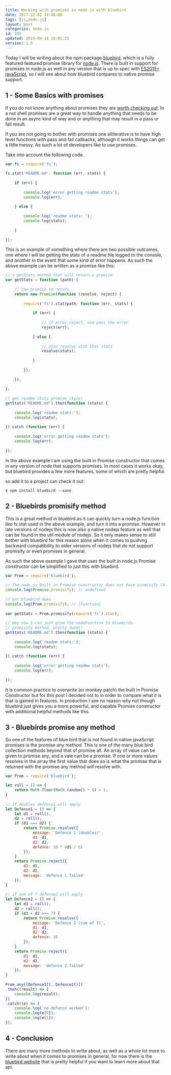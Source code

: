 ```yaml
---
title: Working with promises in node.js with bluebird
date: 2017-12-02 19:48:00
tags: [js,node.js]
layout: post
categories: node.js
id: 103
updated: 2019-09-18 10:01:25
version: 1.5
---
```


Today I will be writing about the npm package [bluebird](https://www.npmjs.com/package/bluebird), which is a fully featured featured promise library for [node.js](https://nodejs.org/en/). There is built in support for promises in node.js as well in any version that is up to spec with [ES2015+ javaScript](http://www.ecma-international.org/ecma-262/6.0/#sec-promise-objects), so I will see about how bluebird compares to native promise support.

<!-- more -->

## 1 - Some Basics with promises

If you do not know anything about promises they are [worth checking out](https://en.wikipedia.org/wiki/Futures_and_promises). In a nut shell promises are a great way to handle anything that needs to be done in an async kind of way and or anything that may result in a pass or fail result.

If you are not going to bother with promises one alliterative is to have high level functions with pass and fail callbacks, although it works things can get a little messy. As such a lot of developers like to use promises.

Take into account the following code.

```js
var fs = require('fs');
 
fs.stat('README.md', function (err, stats) {
 
    if (err) {
 
        console.log('error getting readme stats');
        console.log(err);
 
    } else {
 
        console.log('readme stats: ');
        console.log(stats);
 
    }
 
});
```

This is an example of something where there are two possible outcomes, one where I will be getting the stats of a readme file logged to the console, and another in the event that some kind of error happens. As such the above example can be written as a promise like this:

```js
// a getStats method that will return a promise
var getStats = function (path) {
 
    // the promise to return
    return new Promise(function (resolve, reject) {
 
        require('fs').stat(path, function (err, stats) {
 
            if (err) {
 
                // if error reject, and pass the error
                reject(err);
 
            } else {
 
                // else resolve with that stats
                resolve(stats);
 
            }
 
        });
 
    });
 
};
 
// get readme stats promise style!
getStats('README.md').then(function (stats) {
 
    console.log('readme stats:');
    console.log(stats);
 
}).catch (function (err) {
 
    console.log('error getting readme stats');
    console.log(err);
 
});
```

In the above example I am using the built in Promise constructor that comes in any version of node that supports promises. In most cases it works okay, but bluebird provides a few more features, some of which are pretty helpful.

so add it to a project can check it out:

```
$ npm install bluebird --save
```

## 2 - Bluebirds promisify method

This is a great method in bluebird as it can quickly turn a node.js function like fs.stat used in the above example, and turn it into a promise. However in late versions of nodejs this is now also a native nodejs feature as well that can be found in the util module of nodejs. So it only makes sense to still bother with bluebird for this reason alone when it comes to pushing backward compatibility to older versions of nodejs that do not support promisify or even promises in general.

As such the above example I gave that uses the built in node.js Promise constructor can be simplified to just this with bluebird.

```js
var Prom = require('bluebird');
 
// The node.js Built in Promise constructor does not have promisify (4.3.2)
console.log(Promise.promisify); // undefined
 
// but bluebird does
console.log(Prom.promisify); // [Function]
 
var getStats = Prom.promisify(require('fs').stat);
 
// Hey now I can just give the nodeFunction to bluebirds
// promisify method, pretty sweet!
getStats('README.md').then(function (stats) {
 
    console.log('readme stats:');
    console.log(stats);
 
}).catch (function (err) {
 
    console.log('error getting readme stats');
    console.log(err);
 
});
```

It is common practice to overwrite (or monkey patch) the built in Promise Constructor but for this post I decided not to in order to compare what it is that is gained in features. In production I see no reason why not though bluebird just gives you a more powerful, and capable Promise constructor with additional helpful methods like this.

## 3 - Bluebirds promise any method

So one of the features of blue bird that is not found in native javaScript promises is the promise any method. This is one of the many blue bird collection methods beyond that of promise all. An array of value can be given to promise any, and a vale can be a promise. If one or more values resolves in the array the first value that does so is what the promise that is returned with the promise any method will resolve with.

```js
var Prom = require('bluebird');

let roll = () => {
    return Math.floor(Math.random() * 6) + 1;
}
 
// if doubles defense1 will apply
let Defence1 = () => {
    let d1 = roll(),
    d2 = roll();
    if (d1 === d2) {
        return Promise.resolve({
            message: 'Defence 1 (doubles)',
            d1: d1,
            d2: d2,
            defence: 10 * (d1 / 6)
        });
    }
    return Promise.reject({
        d1: d1,
        d2: d2,
        message: 'defence 1 failed'
    });
}
 
// if sum of 7 defense2 will apply
let Defence2 = () => {
    let d1 = roll(),
    d2 = roll();
    if (d1 + d2 === 7) {
        return Promise.resolve({
            message: 'Defence 2 (sum of 7)',
            d1: d1,
            d2: d2,
            defence: 10
        });
    }
    return Promise.reject({
        d1: d1,
        d2: d2,
        message: 'defence 2 failed'
    });
}
 
Prom.any([Defence1(), Defence2()])
.then((result) => {
    console.log(result);
})
.catch((e) => {
    console.log('no defence worked');
    console.log(e[0]);
    console.log(e[1]);
});
```

## 4 - Conclusion

There are many more methods to write about, as well as a whole lot more to write about when it comes to promises in general, for now there is the [bluebird website](http://bluebirdjs.com/docs/api-reference.html) that is pretty helpful if you want to learn more about that api.